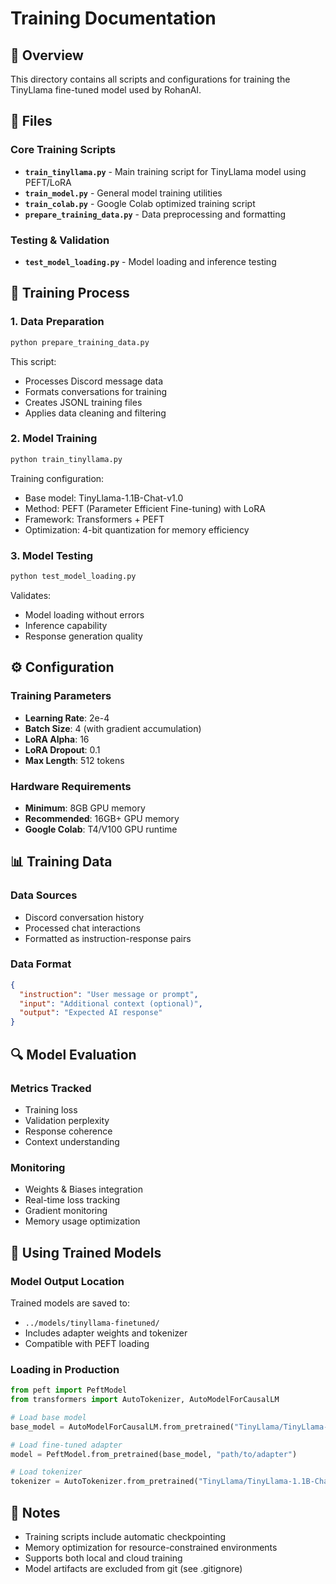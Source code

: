 # Training Documentation

## 🎯 Overview

This directory contains all scripts and configurations for training the TinyLlama fine-tuned model used by RohanAI.

## 📁 Files

### Core Training Scripts

- **`train_tinyllama.py`** - Main training script for TinyLlama model using PEFT/LoRA
- **`train_model.py`** - General model training utilities
- **`train_colab.py`** - Google Colab optimized training script
- **`prepare_training_data.py`** - Data preprocessing and formatting

### Testing & Validation

- **`test_model_loading.py`** - Model loading and inference testing

## 🚀 Training Process

### 1. Data Preparation
```bash
python prepare_training_data.py
```
This script:
- Processes Discord message data
- Formats conversations for training
- Creates JSONL training files
- Applies data cleaning and filtering

### 2. Model Training
```bash
python train_tinyllama.py
```
Training configuration:
- Base model: TinyLlama-1.1B-Chat-v1.0
- Method: PEFT (Parameter Efficient Fine-tuning) with LoRA
- Framework: Transformers + PEFT
- Optimization: 4-bit quantization for memory efficiency

### 3. Model Testing
```bash
python test_model_loading.py
```
Validates:
- Model loading without errors
- Inference capability
- Response generation quality

## ⚙️ Configuration

### Training Parameters
- **Learning Rate**: 2e-4
- **Batch Size**: 4 (with gradient accumulation)
- **LoRA Alpha**: 16
- **LoRA Dropout**: 0.1
- **Max Length**: 512 tokens

### Hardware Requirements
- **Minimum**: 8GB GPU memory
- **Recommended**: 16GB+ GPU memory
- **Google Colab**: T4/V100 GPU runtime

## 📊 Training Data

### Data Sources
- Discord conversation history
- Processed chat interactions
- Formatted as instruction-response pairs

### Data Format
```json
{
  "instruction": "User message or prompt",
  "input": "Additional context (optional)",
  "output": "Expected AI response"
}
```

## 🔍 Model Evaluation

### Metrics Tracked
- Training loss
- Validation perplexity
- Response coherence
- Context understanding

### Monitoring
- Weights & Biases integration
- Real-time loss tracking
- Gradient monitoring
- Memory usage optimization

## 🚀 Using Trained Models

### Model Output Location
Trained models are saved to:
- `../models/tinyllama-finetuned/`
- Includes adapter weights and tokenizer
- Compatible with PEFT loading

### Loading in Production
```python
from peft import PeftModel
from transformers import AutoTokenizer, AutoModelForCausalLM

# Load base model
base_model = AutoModelForCausalLM.from_pretrained("TinyLlama/TinyLlama-1.1B-Chat-v1.0")

# Load fine-tuned adapter
model = PeftModel.from_pretrained(base_model, "path/to/adapter")

# Load tokenizer
tokenizer = AutoTokenizer.from_pretrained("TinyLlama/TinyLlama-1.1B-Chat-v1.0")
```

## 📝 Notes

- Training scripts include automatic checkpointing
- Memory optimization for resource-constrained environments
- Supports both local and cloud training
- Model artifacts are excluded from git (see .gitignore)
